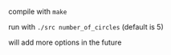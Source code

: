 compile with `make`

run with `./src number_of_circles` (default is 5)

will add more options in the future
